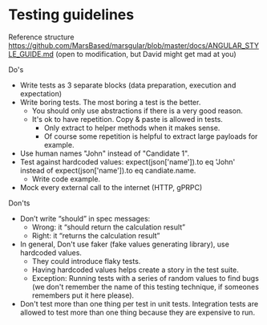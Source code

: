 # Testing guidelines

Reference structure https://github.com/MarsBased/marsgular/blob/master/docs/ANGULAR_STYLE_GUIDE.md (open to modification, but David might get mad at you)

Do's
* Write tests as 3 separate blocks (data preparation, execution and expectation)
* Write boring tests. The most boring a test is the better.
  * You should only use abstractions if there is a very good reason.
  * It's ok to have repetition. Copy & paste is allowed in tests.
    * Only extract to helper methods when it makes sense.
    * Of course some repetition is helpful to extract large payloads for example.
* Use human names "John" instead of "Candidate 1".
* Test against hardcoded values: expect(json['name']).to eq 'John' instead of expect(json['name']).to eq candiate.name.
  * Write code example.
* Mock every external call to the internet (HTTP, gPRPC)

Don'ts
* Don’t write “should” in spec messages:
  * Wrong: it “should return the calculation result”
  * Right: it “returns the calculation result”
* In general, Don't use faker (fake values generating library), use hardcoded values.
  * They could introduce flaky tests.
  * Having hardcoded values helps create a story in the test suite.
  * Exception: Running tests with a series of random values to find bugs (we don't remember the name of this testing technique, if someones remembers put it here please).
* Don't test more than one thing per test in unit tests. Integration tests are allowed to test more than one thing because they are expensive to run.
